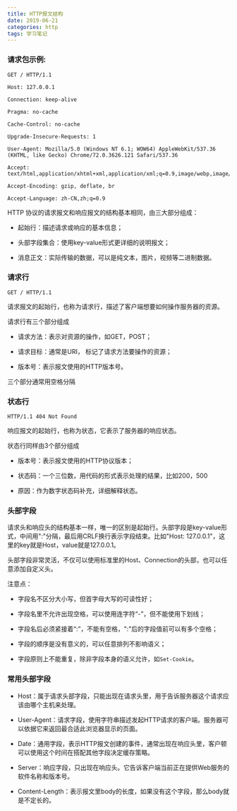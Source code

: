 ```yaml
---
title: HTTP报文结构
date: 2019-06-21
categories: http
tags: 学习笔记
---
```


### 请求包示例:

```http
GET / HTTP/1.1

Host: 127.0.0.1

Connection: keep-alive

Pragma: no-cache

Cache-Control: no-cache

Upgrade-Insecure-Requests: 1

User-Agent: Mozilla/5.0 (Windows NT 6.1; WOW64) AppleWebKit/537.36 (KHTML, like Gecko) Chrome/72.0.3626.121 Safari/537.36

Accept: text/html,application/xhtml+xml,application/xml;q=0.9,image/webp,image/apng,*/*;q=0.8

Accept-Encoding: gzip, deflate, br

Accept-Language: zh-CN,zh;q=0.9
```

HTTP 协议的请求报文和响应报文的结构基本相同，由三大部分组成：

- 起始行：描述请求或响应的基本信息；

- 头部字段集合：使用key-value形式更详细的说明报文；

- 消息正文：实际传输的数据，可以是纯文本，图片，视频等二进制数据。

### 请求行

```http
GET / HTTP/1.1
```

请求报文的起始行，也称为请求行，描述了客户端想要如何操作服务器的资源。

请求行有三个部分组成

- 请求方法：表示对资源的操作，如GET，POST；

- 请求目标：通常是URI， 标记了请求方法要操作的资源；

- 版本号：表示报文使用的HTTP版本号。

三个部分通常用空格分隔

### 状态行

```http
HTTP/1.1 404 Not Found
```

响应报文的起始行，也称为状态，它表示了服务器的响应状态。

状态行同样由3个部分组成

- 版本号：表示报文使用的HTTP协议版本；

- 状态码：一个三位数，用代码的形式表示处理的结果，比如200，500

- 原因：作为数字状态码补充，详细解释状态。

### 头部字段

请求头和响应头的结构基本一样，唯一的区别是起始行。头部字段是key-value形式，中间用":"分隔，最后用CRLF换行表示字段结束。比如"Host: 127.0.0.1"，这里的key就是Host，value就是127.0.0.1。

头部字段非常灵活，不仅可以使用标准里的Host、Connection的头部，也可以任意添加自定义头。

注意点：

- 字段名不区分大小写，但首字母大写的可读性好；

- 字段名里不允许出现空格，可以使用连字符“-”，但不能使用下划线；

- 字段名后必须紧接着“:”，不能有空格，":"后的字段值前可以有多个空格；

- 字段的顺序是没有意义的，可以任意排列不影响语义；

- 字段原则上不能重复，除非字段本身的语义允许，如`Set-Cookie`。

### 常用头部字段

- Host：属于请求头部字段，只能出现在请求头里，用于告诉服务器这个请求应该由哪个主机来处理。

- User-Agent：请求字段，使用字符串描述发起HTTP请求的客户端。服务器可以依据它来返回最合适此浏览器显示的页面。

- Date：通用字段，表示HTTP报文创建的事件，通常出现在响应头里，客户顿可以使用这个时间在搭配其他字段决定缓存策略。

- Server：响应字段，只出现在响应头。它告诉客户端当前正在提供Web服务的软件名称和版本号。

- Content-Length：表示报文里body的长度，如果没有这个字段，那么body就是不定长的。
